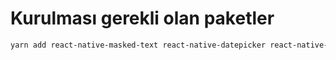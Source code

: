# Kurulması gerekli olan paketler

```HTML
yarn add react-native-masked-text react-native-datepicker react-native-reanimated react-native-gesture-handler react-native-screens react-navigation-stack react-redux
```
